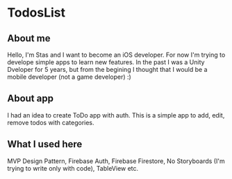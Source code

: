 # TodosList

## About me
Hello, I'm Stas and I want to become an iOS developer. For now I'm trying to develope simple apps to learn new features.
In the past I was a Unity Dveloper for 5 years, but from the begining I thought that I would be a mobile developer (not a game developer) :)

## About app
I had an idea to create ToDo app with auth. This is a simple app to add, edit, remove todos with categories.

## What I used here
MVP Design Pattern, Firebase Auth, Firebase Firestore, No Storyboards (I'm trying to write only with code), TableView etc.
